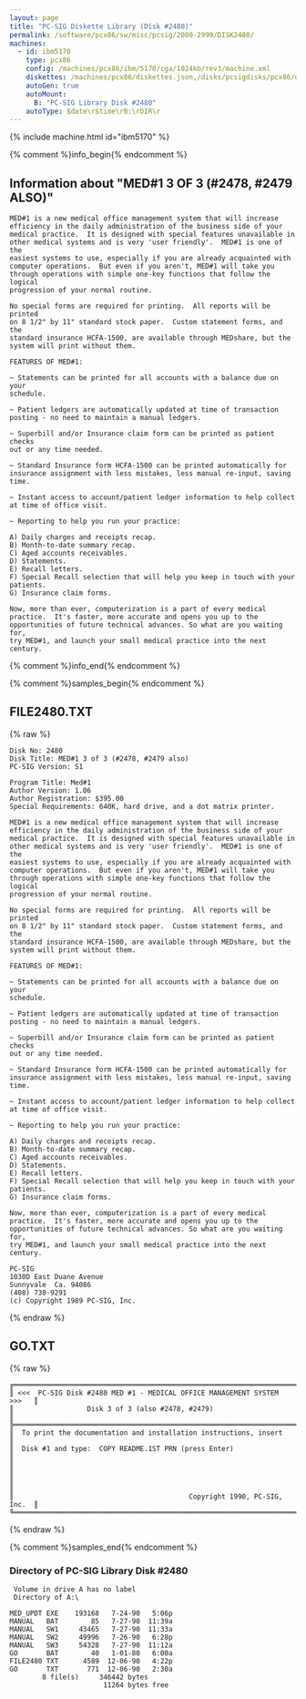 ```yaml
---
layout: page
title: "PC-SIG Diskette Library (Disk #2480)"
permalink: /software/pcx86/sw/misc/pcsig/2000-2999/DISK2480/
machines:
  - id: ibm5170
    type: pcx86
    config: /machines/pcx86/ibm/5170/cga/1024kb/rev3/machine.xml
    diskettes: /machines/pcx86/diskettes.json,/disks/pcsigdisks/pcx86/diskettes.json
    autoGen: true
    autoMount:
      B: "PC-SIG Library Disk #2480"
    autoType: $date\r$time\rB:\rDIR\r
---
```


{% include machine.html id="ibm5170" %}

{% comment %}info_begin{% endcomment %}

## Information about "MED#1 3 OF 3 (#2478, #2479 ALSO)"

    MED#1 is a new medical office management system that will increase
    efficiency in the daily administration of the business side of your
    medical practice.  It is designed with special features unavailable in
    other medical systems and is very 'user friendly'.  MED#1 is one of the
    easiest systems to use, especially if you are already acquainted with
    computer operations.  But even if you aren't, MED#1 will take you
    through operations with simple one-key functions that follow the logical
    progression of your normal routine.
    
    No special forms are required for printing.  All reports will be printed
    on 8 1/2" by 11" standard stock paper.  Custom statement forms, and the
    standard insurance HCFA-1500, are available through MEDshare, but the
    system will print without them.
    
    FEATURES OF MED#1:
    
    ~ Statements can be printed for all accounts with a balance due on your
    schedule.
    
    ~ Patient ledgers are automatically updated at time of transaction
    posting - no need to maintain a manual ledgers.
    
    ~ Superbill and/or Insurance claim form can be printed as patient checks
    out or any time needed.
    
    ~ Standard Insurance form HCFA-1500 can be printed automatically for
    insurance assignment with less mistakes, less manual re-input, saving
    time.
    
    ~ Instant access to account/patient ledger information to help collect
    at time of office visit.
    
    ~ Reporting to help you run your practice:
    
    A) Daily charges and receipts recap.
    B) Month-to-date summary recap.
    C) Aged accounts receivables.
    D) Statements.
    E) Recall letters.
    F) Special Recall selection that will help you keep in touch with your
    patients.
    G) Insurance claim forms.
    
    Now, more than ever, computerization is a part of every medical
    practice.  It's faster, more accurate and opens you up to the
    opportunities of future technical advances. So what are you waiting for,
    try MED#1, and launch your small medical practice into the next century.
{% comment %}info_end{% endcomment %}

{% comment %}samples_begin{% endcomment %}

## FILE2480.TXT

{% raw %}
```
Disk No: 2480                                                           
Disk Title: MED#1 3 of 3 (#2478, #2479 also)                            
PC-SIG Version: S1                                                      
                                                                        
Program Title: Med#1                                                    
Author Version: 1.06                                                    
Author Registration: $395.00                                            
Special Requirements: 640K, hard drive, and a dot matrix printer.       
                                                                        
MED#1 is a new medical office management system that will increase      
efficiency in the daily administration of the business side of your     
medical practice.  It is designed with special features unavailable in  
other medical systems and is very 'user friendly'.  MED#1 is one of the 
easiest systems to use, especially if you are already acquainted with   
computer operations.  But even if you aren't, MED#1 will take you       
through operations with simple one-key functions that follow the logical
progression of your normal routine.                                     
                                                                        
No special forms are required for printing.  All reports will be printed
on 8 1/2" by 11" standard stock paper.  Custom statement forms, and the 
standard insurance HCFA-1500, are available through MEDshare, but the   
system will print without them.                                         
                                                                        
FEATURES OF MED#1:                                                      
                                                                        
~ Statements can be printed for all accounts with a balance due on your 
schedule.                                                               
                                                                        
~ Patient ledgers are automatically updated at time of transaction      
posting - no need to maintain a manual ledgers.                         
                                                                        
~ Superbill and/or Insurance claim form can be printed as patient checks
out or any time needed.                                                 
                                                                        
~ Standard Insurance form HCFA-1500 can be printed automatically for    
insurance assignment with less mistakes, less manual re-input, saving   
time.                                                                   
                                                                        
~ Instant access to account/patient ledger information to help collect  
at time of office visit.                                                
                                                                        
~ Reporting to help you run your practice:                              
                                                                        
A) Daily charges and receipts recap.                                    
B) Month-to-date summary recap.                                         
C) Aged accounts receivables.                                           
D) Statements.                                                          
E) Recall letters.                                                      
F) Special Recall selection that will help you keep in touch with your  
patients.                                                               
G) Insurance claim forms.                                               
                                                                        
Now, more than ever, computerization is a part of every medical         
practice.  It's faster, more accurate and opens you up to the           
opportunities of future technical advances. So what are you waiting for,
try MED#1, and launch your small medical practice into the next century.
                                                                        
PC-SIG                                                                  
1030D East Duane Avenue                                                 
Sunnyvale  Ca. 94086                                                    
(408) 730-9291                                                          
(c) Copyright 1989 PC-SIG, Inc.                                         
```
{% endraw %}

## GO.TXT

{% raw %}
```
╔═════════════════════════════════════════════════════════════════════════╗
║ <<<  PC-SIG Disk #2480 MED #1 - MEDICAL OFFICE MANAGEMENT SYSTEM  >>>   ║
║                  Disk 3 of 3 (also #2478, #2479)                        ║
╠═════════════════════════════════════════════════════════════════════════╣
║  To print the documentation and installation instructions, insert       ║
║  Disk #1 and type:  COPY README.1ST PRN (press Enter)                   ║
║                                                                         ║
║                                                                         ║
║                                           Copyright 1990, PC-SIG, Inc.  ║
╚═════════════════════════════════════════════════════════════════════════╝
```
{% endraw %}

{% comment %}samples_end{% endcomment %}

### Directory of PC-SIG Library Disk #2480

     Volume in drive A has no label
     Directory of A:\

    MED_UPDT EXE    193168   7-24-90   5:06p
    MANUAL   BAT        85   7-27-90  11:39a
    MANUAL   SW1     43465   7-27-90  11:33a
    MANUAL   SW2     49996   7-26-90   6:28p
    MANUAL   SW3     54328   7-27-90  11:12a
    GO       BAT        40   1-01-80   6:00a
    FILE2480 TXT      4589  12-06-90   4:22p
    GO       TXT       771  12-06-90   2:30a
            8 file(s)     346442 bytes
                           11264 bytes free
